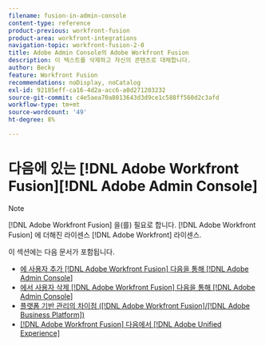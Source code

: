 ```yaml
---
filename: fusion-in-admin-console
content-type: reference
product-previous: workfront-fusion
product-area: workfront-integrations
navigation-topic: workfront-fusion-2-0
title: Adobe Admin Console의 Adobe Workfront Fusion
description: 이 텍스트를 삭제하고 자신의 콘텐츠로 대체합니다.
author: Becky
feature: Workfront Fusion
recommendations: noDisplay, noCatalog
exl-id: 92185eff-ca16-4d2a-acc6-a0d271203232
source-git-commit: c4e5aea70a8013643d3d9ce1c588ff560d2c3afd
workflow-type: tm+mt
source-wordcount: '49'
ht-degree: 8%

---
```


# 다음에 있는 [!DNL Adobe Workfront Fusion][!DNL Adobe Admin Console]

>[!NOTE]
>
>[!DNL Adobe Workfront Fusion] 을(를) 필요로 합니다. [!DNL Adobe Workfront Fusion] 에 더해진 라이센스 [!DNL Adobe Workfront] 라이센스.

이 섹션에는 다음 문서가 포함됩니다.

* [에 사용자 추가 [!DNL Adobe Workfront Fusion] 다음을 통해 [!DNL Adobe Admin Console]](../../workfront-fusion/fusion-in-admin-console/add-fusion-users-admin-console.md)
* [에서 사용자 삭제 [!DNL Adobe Workfront Fusion] 다음을 통해 [!DNL Adobe Admin Console]](../../workfront-fusion/fusion-in-admin-console/delete-fusion-users-admin-console.md)
* [플랫폼 기반 관리의 차이점 ([!DNL Adobe Workfront Fusion]/[!DNL Adobe Business Platform])](../../workfront-fusion/fusion-in-admin-console/fusion-adobe-admin-console.md)
* [[!DNL Adobe Workfront Fusion] 다음에서 [!DNL Adobe Unified Experience]](../fusion-in-admin-console/fusion-unified-experience.md)
